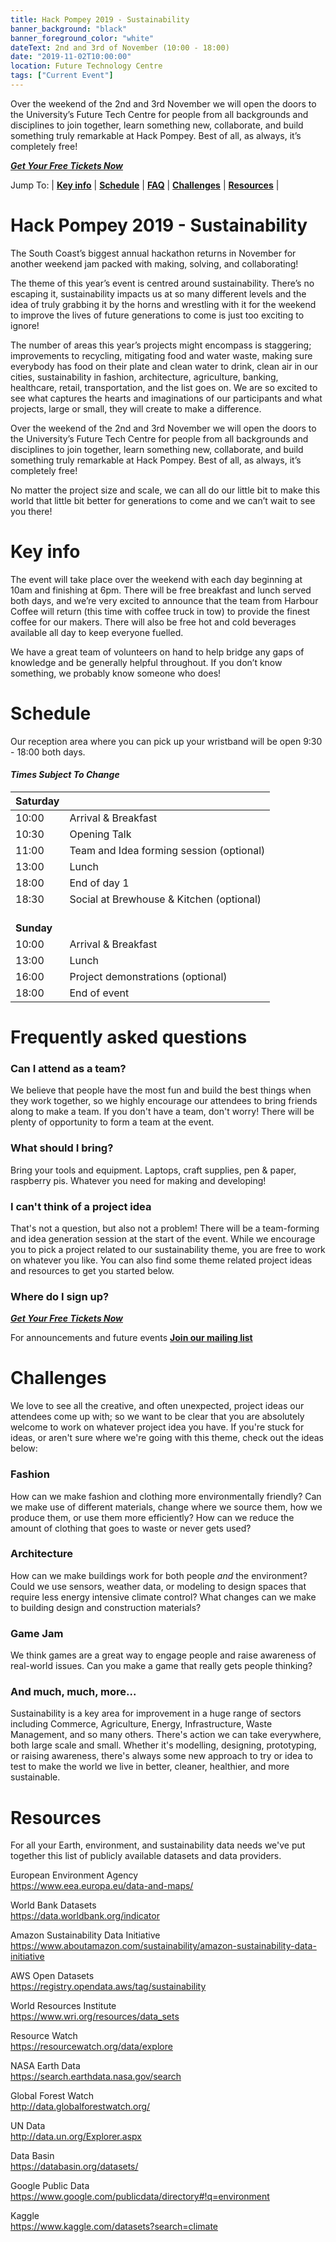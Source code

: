```yaml
---
title: Hack Pompey 2019 - Sustainability
banner_background: "black"
banner_foreground_color: "white"
dateText: 2nd and 3rd of November (10:00 - 18:00)
date: "2019-11-02T10:00:00"
location: Future Technology Centre
tags: ["Current Event"]
---
```


Over the weekend of the 2nd and 3rd November we will open the doors to the University’s Future Tech Centre for people from all backgrounds and disciplines to join together, learn something new, collaborate, and build something truly remarkable at Hack Pompey. Best of all, as always, it’s completely free!

[**_Get Your Free Tickets Now_**](https://hackerfest.co.uk/events/cd8a07c8-bf75-4bfe-935c-9c288151ee72)

Jump To:
| [**Key info**](#info)
| [**Schedule**](#schedule)
| [**FAQ**](#faq)
| [**Challenges**](#challenges)
| [**Resources**](#resources)
|

# Hack Pompey 2019 - Sustainability

The South Coast’s biggest annual hackathon returns in November for another weekend jam packed with making, solving, and collaborating!

The theme of this year’s event is centred around sustainability. There’s no escaping it, sustainability impacts us at so many different levels and the idea of truly grabbing it by the horns and wrestling with it for the weekend to improve the lives of future generations to come is just too exciting to ignore!

The number of areas this year’s projects might encompass is staggering; improvements to recycling, mitigating food and water waste, making sure everybody has food on their plate and clean water to drink, clean air in our cities, sustainability in fashion, architecture, agriculture, banking, healthcare, retail, transportation, and the list goes on. We are so excited to see what captures the hearts and imaginations of our participants and what projects, large or small, they will create to make a difference.

Over the weekend of the 2nd and 3rd November we will open the doors to the University’s Future Tech Centre for people from all backgrounds and disciplines to join together, learn something new, collaborate, and build something truly remarkable at Hack Pompey. Best of all, as always, it’s completely free!

No matter the project size and scale, we can all do our little bit to make this world that little bit better for generations to come and we can’t wait to see you there!

# Key info <a name="info"></a>

The event will take place over the weekend with each day beginning at 10am and finishing at 6pm. There will be free breakfast and lunch served both days, and we’re very excited to announce that the team from Harbour Coffee will return (this time with coffee truck in tow) to provide the finest coffee for our makers. There will also be free hot and cold beverages available all day to keep everyone fuelled.

We have a great team of volunteers on hand to help bridge any gaps of knowledge and be generally helpful throughout. If you don’t know something, we probably know someone who does!

# Schedule <a name="schedule"></a>

Our reception area where you can pick up your wristband will be open 9:30 - 18:00 both days.

#### _Times Subject To Change_

| **Saturday**   |                                          |
| -------------- | ---------------------------------------- |
| 10:00          | Arrival & Breakfast                      |
| 10:30          | Opening Talk                             |
| 11:00          | Team and Idea forming session (optional) |
| 13:00          | Lunch                                    |
| 18:00          | End of day 1                             |
| 18:30          | Social at Brewhouse & Kitchen (optional) |
| <br>**Sunday** |                                          |
| 10:00          | Arrival & Breakfast                      |
| 13:00          | Lunch                                    |
| 16:00          | Project demonstrations (optional)        |
| 18:00          | End of event                             |

# Frequently asked questions <a name="faq"></a>

### Can I attend as a team?

We believe that people have the most fun and build the best things when they work together, so we highly encourage our attendees to bring friends along to make a team. If you don't have a team, don't worry! There will be plenty of opportunity to form a team at the event.

### What should I bring?

Bring your tools and equipment. Laptops, craft supplies, pen & paper, raspberry pis. Whatever you need for making and developing!

### I can't think of a project idea

That's not a question, but also not a problem! There will be a team-forming and idea generation session at the start of the event.
While we encourage you to pick a project related to our sustainability theme, you are free to work on whatever you like.
You can also find some theme related project ideas and resources to get you started below.

### Where do I sign up?

[**_Get Your Free Tickets Now_**](https://hackerfest.co.uk/events/cd8a07c8-bf75-4bfe-935c-9c288151ee72)

For announcements and future events [**Join our mailing list**](http://eepurl.com/glFL6H)

# Challenges <a name="challenges"></a>

We love to see all the creative, and often unexpected, project ideas our attendees come up with;
so we want to be clear that you are absolutely welcome to work on whatever project idea you have.
If you're stuck for ideas, or aren't sure where we're going with this theme, check out the ideas below:

### Fashion

How can we make fashion and clothing more environmentally friendly? Can we make use of different materials, change where we source them, how we produce them, or use them more efficiently? How can we reduce the amount of clothing that goes to waste or never gets used?

### Architecture

How can we make buildings work for both people _and_ the environment? Could we use sensors, weather data, or modeling to design spaces that require less energy intensive climate control? What changes can we make to building design and construction materials?

### Game Jam

We think games are a great way to engage people and raise awareness of real-world issues. Can you make a game that really gets people thinking?

### And much, much, more...

Sustainability is a key area for improvement in a huge range of sectors including Commerce, Agriculture, Energy, Infrastructure, Waste Management, and so many others. There's action we can take everywhere, both large scale and small. Whether it's modelling, designing, prototyping, or raising awareness, there's always some new approach to try or idea to test to make the world we live in better, cleaner, healthier, and more sustainable.

# Resources <a name="resources"></a>

For all your Earth, environment, and sustainability data needs we've put together this list of publicly available datasets and data providers.

European Environment Agency  
https://www.eea.europa.eu/data-and-maps/

World Bank Datasets  
https://data.worldbank.org/indicator

Amazon Sustainability Data Initiative  
https://www.aboutamazon.com/sustainability/amazon-sustainability-data-initiative

AWS Open Datasets  
https://registry.opendata.aws/tag/sustainability

World Resources Institute  
https://www.wri.org/resources/data_sets

Resource Watch  
https://resourcewatch.org/data/explore

NASA Earth Data  
https://search.earthdata.nasa.gov/search

Global Forest Watch  
http://data.globalforestwatch.org/

UN Data  
http://data.un.org/Explorer.aspx

Data Basin  
https://databasin.org/datasets/

Google Public Data  
https://www.google.com/publicdata/directory#!q=environment

Kaggle  
https://www.kaggle.com/datasets?search=climate
